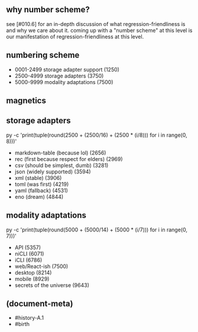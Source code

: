 ## why number scheme?

see [#010.6] for an in-depth discussion of what regression-friendliness is
and why we care about it. coming up with a "number scheme" at this level is
our manifestation of regression-friendliness at this level.



## numbering scheme

  - 0001-2499  storage adapter support (1250)
  - 2500-4999  storage adapters (3750)
  - 5000-9999  modality adaptations (7500)


## magnetics



## storage adapters

py -c 'print(tuple(round(2500 + (2500/16) + (2500 * (i/8))) for i in range(0, 8)))'

  - markdown-table (because lol) (2656)
  - rec (first because respect for elders) (2969)
  - csv (should be simplest, dumb) (3281)
  - json (widely supported) (3594)
  - xml (stable) (3906)
  - toml (was first) (4219)
  - yaml (fallback) (4531)
  - eno (dream) (4844)


## modality adaptations

py -c 'print(tuple(round(5000 + (5000/14) + (5000 * (i/7))) for i in range(0, 7)))'

  - API (5357)
  - niCLI (6071)
  - iCLI (6786)
  - web/React-ish (7500)
  - desktop (8214)
  - mobile (8929)
  - secrets of the universe (9643)




## (document-meta)

  - #history-A.1
  - #birth
